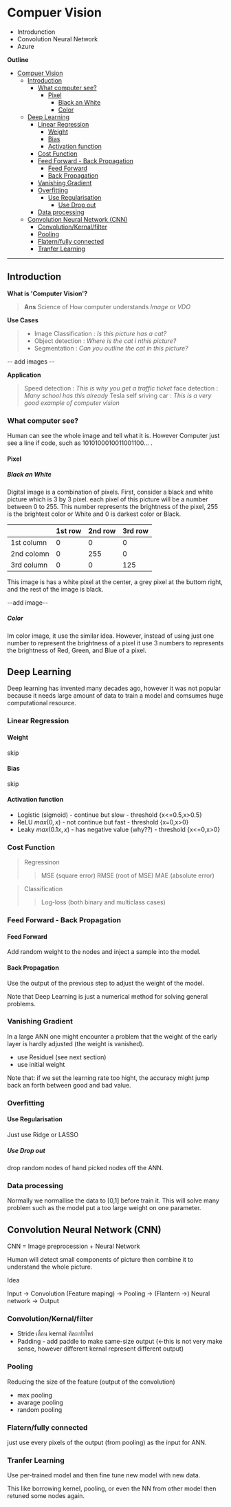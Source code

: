 # Compuer Vision

- Introdunction
- Convolution Neural Network
- Azure

**Outline**

- [Compuer Vision](#compuer-vision)
  - [Introduction](#introduction)
    - [What computer see?](#what-computer-see)
      - [Pixel](#pixel)
        - [Black an White](#black-an-white)
        - [Color](#color)
  - [Deep Learning](#deep-learning)
    - [Linear Regression](#linear-regression)
      - [Weight](#weight)
      - [Bias](#bias)
      - [Activation function](#activation-function)
    - [Cost Function](#cost-function)
    - [Feed Forward - Back Propagation](#feed-forward---back-propagation)
      - [Feed Forward](#feed-forward)
      - [Back Propagation](#back-propagation)
    - [Vanishing Gradient](#vanishing-gradient)
    - [Overfitting](#overfitting)
      - [Use Regularisation](#use-regularisation)
        - [Use Drop out](#use-drop-out)
    - [Data processing](#data-processing)
  - [Convolution Neural Network (CNN)](#convolution-neural-network-cnn)
    - [Convolution/Kernal/filter](#convolutionkernalfilter)
    - [Pooling](#pooling)
    - [Flatern/fully connected](#flaternfully-connected)
    - [Tranfer Learning](#tranfer-learning)

---

## Introduction

**What is 'Computer Vision'?**

> **Ans** Science of How computer understands *Image* or *VDO*

**Use Cases**

> - Image Classification    : *Is this picture has a cat?*
> - Object detection        : *Where is the cat i nthis picture?*
> - Segmentation            : *Can you outline the cat in this picture?*

-- add images --

**Application**

> Speed detection           : *This is why you get a traffic ticket*
> face detection            : *Many school has this already*
> Tesla self sriving car    : *This is a very good example of computer vision*

### What computer see?

Human can see the whole image and tell what it is. However Computer just see a line if code, such as 1010100010011001100... .

#### Pixel

##### Black an White

Digital image is a combination of pixels. First, consider a black and white picture which is 3 by 3 pixel. each pixel of this picture will be a number between 0 to 255. This number represents the brightness of the pixel, 255 is the brightest color or White and 0 is darkest color or Black.

<center>

|            | 1st row | 2nd row | 3rd row |
|------------|---------|---------|---------|
| 1st column | 0       | 0       | 0       |
| 2nd colomn | 0       | 255     | 0       |
| 3rd column | 0       | 0       | 125     |

</center>

This image is has a white pixel at the center, a grey pixel at the buttom right, and the rest of the image is black.

--add image--

##### Color

Im color image, it use the similar idea. However, instead of using just one number to represent the brightness of a pixel it use 3 numbers to represents the brightness of Red, Green, and Blue of a pixel.

## Deep Learning

Deep learning  has invented many decades ago, however it was not popular because it needs large amount of data to train a model and comsumes huge computational resource.

### Linear Regression

#### Weight

skip

#### Bias

skip

#### Activation function

- Logistic (sigmoid) - continue but slow - threshold \{x<=0.5,x>0.5\}
- ReLU $max(0,x)$ - not continue but fast - threshold \{x=0,x>0\}
- Leaky $max(0.1x,x)$ - has negative value (why??) - threshold \{x<=0,x>0\}

### Cost Function

> Regressinon
>> MSE (square error)
>> RMSE (root of MSE)
>> MAE (absolute error)

> Classification
>> Log-loss (both binary and multiclass cases)

### Feed Forward - Back Propagation

#### Feed Forward

Add random weight to the nodes and inject a sample into the model.

#### Back Propagation

Use the output of the previous step to adjust the weight of the model.

Note that Deep Learning is just a numerical method for solving general problems.

### Vanishing Gradient

In a large ANN one might encounter a problem that the weight of the early layer is hardly adjusted (the weight is vanished).

- use Residuel (see next section)
- use initial weight

Note that: if we set the learning rate too hight, the accuracy might jump back an forth between good and bad value.

### Overfitting

#### Use Regularisation

Just use Ridge or LASSO

##### Use Drop out

drop random nodes of hand picked nodes off the ANN.

### Data processing

Normally we normallise the data to [0,1] before train it. This will solve many problem such as the model put a too large weight on one parameter.

## Convolution Neural Network (CNN)

CNN = Image preprocession + Neural Network

Human will detect small components of picture then combine it to understand the whole picture.

Idea

Input -> Convolution (Feature maping) -> Pooling -> (Flantern ->) Neural network -> Output

### Convolution/Kernal/filter

- Stride เลื่อน kernal ทีละเท่าไหร่
- Padding - add paddle to make same-size output (<-this is not very make sense, however different kernal represent different output)

### Pooling

Reducing the size of the feature (output of the convolution)

- max pooling
- avarage pooling
- random pooling

### Flatern/fully connected

just use every pixels of the output (from pooling) as the input for ANN.

### Tranfer Learning

Use per-trained model and then fine tune new model with new data.

This like borrowing kernel, pooling, or even the NN from other model then retuned some nodes again.
